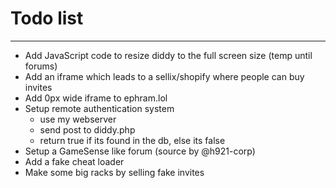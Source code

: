 <h1>Todo list</h1>
<hr>
<ul>
  <li>Add JavaScript code to resize diddy to the full screen size (temp until forums)</li>
  <li>Add an iframe which leads to a sellix/shopify where people can buy invites</li>
  <li>Add 0px wide iframe to ephram.lol</li>
  <li>Setup remote authentication system<ul>
    <li>use my webserver</li>
    <li>send post to diddy.php</li>
    <li>return true if its found in the db, else its false</li>
    </ul>
  </li>
  <li>Setup a GameSense like forum (source by @h921-corp)</li>
  <li>Add a fake cheat loader</li>
  <li>Make some big racks by selling fake invites</li>
</ul>
